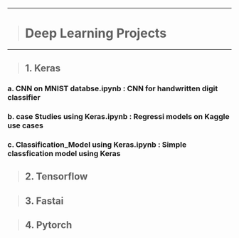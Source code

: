 ------------------------------
> # Deep Learning Projects
------------------------------

>## 1. Keras
  
### a. CNN on MNIST databse.ipynb :  CNN for handwritten digit classifier
### b. case Studies using Keras.ipynb : Regressi models on Kaggle use cases
### c. Classification_Model using Keras.ipynb : Simple classfication model using Keras

>## 2. Tensorflow

>## 3. Fastai

>## 4. Pytorch




